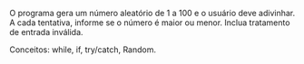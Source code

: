 O programa gera um número aleatório de 1 a 100 e o usuário deve adivinhar. A cada tentativa, informe se o número é maior ou menor. Inclua tratamento de entrada inválida.

Conceitos: while, if, try/catch, Random.